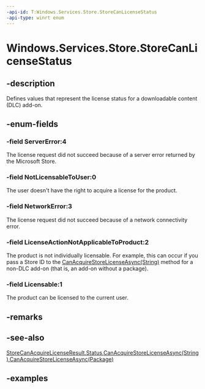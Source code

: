 ```yaml
---
-api-id: T:Windows.Services.Store.StoreCanLicenseStatus
-api-type: winrt enum
---
```


<!-- Enumeration syntax.
public enum StoreCanLicenseStatus : int
-->

# Windows.Services.Store.StoreCanLicenseStatus

## -description
Defines values that represent the license status for a downloadable content (DLC) add-on.

## -enum-fields
### -field ServerError:4
The license request did not succeed because of a server error returned by the Microsoft Store.

### -field NotLicensableToUser:0
The user doesn't have the right to acquire a license for the product.

### -field NetworkError:3
The license request did not succeed because of a network connectivity error.

### -field LicenseActionNotApplicableToProduct:2
The product is not individually licensable. For example, this can occur if you pass a Store ID to the [CanAcquireStoreLicenseAsync(String)](storecontext_canacquirestorelicenseasync_871232308.md) method for a non-DLC add-on (that is, an add-on without a package).

### -field Licensable:1
The product can be licensed to the current user.

## -remarks

## -see-also
[StoreCanAcquireLicenseResult.Status](storecanacquirelicenseresult_status.md),[CanAcquireStoreLicenseAsync(String)](storecontext_canacquirestorelicenseasync_871232308.md),[CanAcquireStoreLicenseAsync(Package)](storecontext_canacquirestorelicenseforoptionalpackageasync_846442686.mdd)

## -examples
